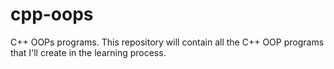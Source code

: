 # cpp-oops
C++ OOPs programs. 
This repository will contain all the C++ OOP programs that I'll create in the learning process.
